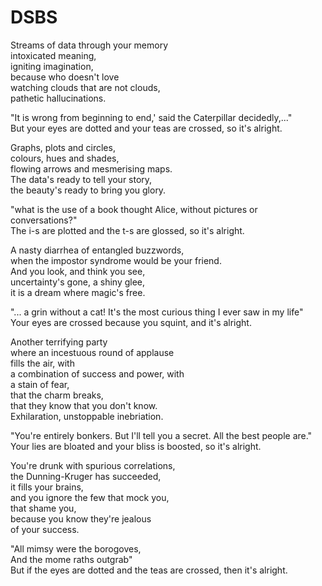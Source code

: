 # DSBS

Streams of data through your memory  
intoxicated meaning,  
igniting imagination,  
because who doesn't love  
watching clouds that are not clouds,  
pathetic hallucinations.

"It is wrong from beginning to end,' said the Caterpillar decidedly,..."  
But your eyes are dotted and your teas are crossed, so it's alright.  

Graphs, plots and circles,  
colours, hues and shades,  
flowing arrows and mesmerising maps.  
The data's ready to tell your story,  
the beauty's ready to bring you glory.  

"what is the use of a book thought Alice, without pictures or conversations?"  
The i-s are plotted and the t-s are glossed, so it's alright.  

A nasty diarrhea of entangled buzzwords,  
when the impostor syndrome would be your friend.  
And you look, and think you see,  
uncertainty's gone, a shiny glee,  
it is a dream where magic's free.  

"... a grin without a cat! It's the most curious thing I ever saw in my life"  
Your eyes are crossed because you squint, and it's alright.  

Another terrifying party  
where an incestuous round of applause  
fills the air, with   
a combination of success and power, with  
a stain of fear,  
that the charm breaks,  
that they know that you don't know.  
Exhilaration, unstoppable inebriation.  

"You're entirely bonkers. But I'll tell you a secret. All the best people are."  
Your lies are bloated and your bliss is boosted, so it's alright.  

You're drunk with spurious correlations,  
the Dunning-Kruger has succeeded,  
it fills your brains,  
and you ignore the few that mock you,  
that shame you,  
because you know they're jealous  
of your success.  

"All mimsy were the borogoves,  
And the mome raths outgrab"  
But if the eyes are dotted and the teas are crossed, then it's alright.  

